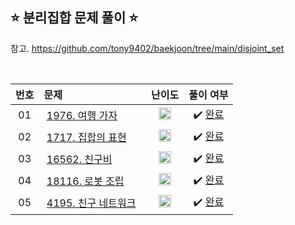 ## ⭐️ 분리집합 문제 풀이 ⭐️ 

참고. https://github.com/tony9402/baekjoon/tree/main/disjoint_set

<br>

| **번호** | **문제** | **난이도** | **풀이 여부** |
|:--------:|:--------|:----------:|:-----------:|
| 01 | &nbsp;[1976. 여행 가자](https://www.acmicpc.net/problem/1976)&nbsp;&nbsp; | &nbsp;&nbsp;<img src="https://github.com/yuuforest/Baekjoon/assets/97596022/faf1d147-b8a1-40f5-9f8f-604d534ab16c" width="20"/>&nbsp;&nbsp; | &nbsp;✔️ [완료](https://github.com/yuuforest/Baekjoon/blob/main/python/%EB%B6%84%EB%A6%AC%EC%A7%91%ED%95%A9/Prob1976.py)&nbsp; |
| 02 | &nbsp;[1717. 집합의 표현](https://www.acmicpc.net/problem/1717)&nbsp;&nbsp; | &nbsp;&nbsp;<img src="https://github.com/yuuforest/Baekjoon/assets/97596022/85149378-3937-4538-8a9b-1b178253c958" width="20"/>&nbsp;&nbsp; | &nbsp;✔️ [완료](https://github.com/yuuforest/Baekjoon/blob/main/python/%EB%B6%84%EB%A6%AC%EC%A7%91%ED%95%A9/Prob1717.py)&nbsp; |
| 03 | &nbsp;[16562. 친구비](https://www.acmicpc.net/problem/16562)&nbsp;&nbsp; | &nbsp;&nbsp;<img src="https://github.com/yuuforest/Baekjoon/assets/97596022/faf1d147-b8a1-40f5-9f8f-604d534ab16c" width="20"/>&nbsp;&nbsp; | &nbsp;✔️ [완료](https://github.com/yuuforest/Baekjoon/blob/main/python/%EB%B6%84%EB%A6%AC%EC%A7%91%ED%95%A9/Prob16562.py)&nbsp; |
| 04 | &nbsp;[18116. 로봇 조립](https://www.acmicpc.net/problem/18116)&nbsp;&nbsp; | &nbsp;&nbsp;<img src="https://github.com/yuuforest/Baekjoon/assets/97596022/faf1d147-b8a1-40f5-9f8f-604d534ab16c" width="20"/>&nbsp;&nbsp; | &nbsp;✔️ [완료](https://github.com/yuuforest/Baekjoon/blob/main/python/%EB%B6%84%EB%A6%AC%EC%A7%91%ED%95%A9/Prob18116.py)&nbsp; |
| 05 | &nbsp;[4195. 친구 네트워크](https://www.acmicpc.net/problem/4195)&nbsp;&nbsp; | &nbsp;&nbsp;<img src="https://github.com/yuuforest/Baekjoon/assets/97596022/0623933e-9a3e-4ed2-9d39-f2a9820072b8" width="20"/>&nbsp;&nbsp; | &nbsp;✔️ [완료](https://github.com/yuuforest/Baekjoon/blob/main/python/%EB%B6%84%EB%A6%AC%EC%A7%91%ED%95%A9/Prob4195.py)&nbsp; |
